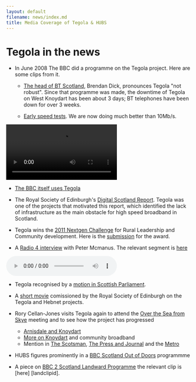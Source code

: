 ```yaml
---
layout: default
filename: news/index.md
title: Media Coverage of Tegola & HUBS
---
```


Tegola in the news
==================

* In June 2008 The BBC did a programme on the Tegola project.  Here
   are some clips from it.

   * [The head of BT Scotland], Brendan Dick, pronounces Tegola "not robust". Since
   that programme was made, the downtime of Tegola on West Knoydart has
   been about 3 days;  BT telephones have been down for over 3
   weeks.

   * [Early speed tests].  We are now doing much better than 10Mb/s.

<video controls="controls">
  <source src="BBC_-_UK_s_broadband_speeds_divide.mp4" />
  <source src="BBC_-_UK_s_broadband_speeds_divide.ogg" />
</video>

   * [The BBC itself uses Tegola]

* The Royal Society of Edinburgh's [Digital Scotland Report]. Tegola
  was one of the projects that motivated this report, which identified
  the lack of infrastructure as the main obstacle for high speed
  broadband in Scotland.

* Tegola wins the [2011 Nextgen Challenge] for Rural Leadership and
  Community development. Here is the [submission] for the award.

* A [Radio 4 interview] with Peter Mcmanus.  The relevant segment is [here](mcmanus-interview.mp3)

<audio controls="controls">
  <source src="mcmanus-interview.mp3" />
  <source src="mcmanus-interview.ogg" />
</audio>

* Tegola recognised by a [motion in Scottish Parliament].

* A [short movie] comissioned by the Royal Society of Edinburgh on the
   Tegola and Hebnet projects.    

* Rory Cellan-Jones visits Tegola again to attend the [Over the Sea
  from Skye] meeting and to see how the project has
  progressed
  * [Arnisdale and Knoydart]
  * [More on Knoydart] and community broadband
  * Mention in [The Scotsman], [The Press and Journal] and the [Metro]

* HUBS figures prominently in a [BBC Scotland Out of Doors] programmme

* A piece on [BBC 2 Scotland Landward Programme] the relevant
  clip is [here] [landclipid].

[The Scotsman]:/news/Tegola.Scotsman.12Oct12.pdf
[The Press and Journal]:/news/Tegola.P&J.12Oct12.pdf
[Metro]:/news/Tegola.Metro.12Oct12.pdf

[Over the Sea from Skye]:/_posts/2012-10-14-community-broadband-meeting-report.html

[Arnisdale and Knoydart]: http://www.bbc.co.uk/news/uk-scotland-highlands-islands-19909081

[More on Knoydart]: http://www.bbc.co.uk/news/technology-19921726

[The head of BT Scotland]: http://news.bbc.co.uk/1/hi/technology/7433605.stm

[Early speed tests]: http://news.bbc.co.uk/1/hi/sci/tech/7433054.stm

[The BBC itself uses Tegola]: http://news.bbc.co.uk/1/hi/technology/7433025.stm


[Digital Scotland Report]: http://www.royalsoced.org.uk/cms/files/advice-papers/inquiry/digitalscotland/Digital%20Scotland%20(med%20res).pdf

[2011 Nextgen Challenge]: http://www.nextgenevents.co.uk/blog/id41/news-release-17-november-2011-bristol-uk

[submission]: nextgen.html

[Radio 4 interview]: http://www.bbc.co.uk/programmes/b00npwh0

[motion in Scottish Parliament]: http://www.scottish.parliament.uk/BusinessBulletins/bb-11-134w.pdf

[short movie]: http://vimeo.com/25278290

[BBC Scotland Out of Doors]: http://www.bbc.co.uk/programmes/b0074hjr

[BBC 2 Scotland Landward Programme]: http://www.bbc.co.uk/iplayer/episode/b03dzbhw/Landward_2013_2014_Episode_17/

[landid]: /media/lclip.mp4

